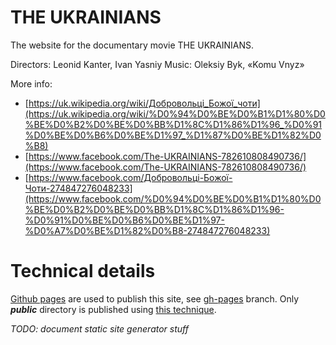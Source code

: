 # THE UKRAINIANS

The website for the documentary movie THE UKRAINIANS. 

Directors: Leonid Kanter, Ivan Yasniy
Music: Oleksiy Byk, «Komu Vnyz»

More info:
  - [https://uk.wikipedia.org/wiki/Добровольці_Божої_чоти](https://uk.wikipedia.org/wiki/%D0%94%D0%BE%D0%B1%D1%80%D0%BE%D0%B2%D0%BE%D0%BB%D1%8C%D1%86%D1%96_%D0%91%D0%BE%D0%B6%D0%BE%D1%97_%D1%87%D0%BE%D1%82%D0%B8)
  - [https://www.facebook.com/The-UKRAINIANS-782610808490736/](https://www.facebook.com/The-UKRAINIANS-782610808490736/)
  - [https://www.facebook.com/Добровольці-Божої-Чоти-274847276048233](https://www.facebook.com/%D0%94%D0%BE%D0%B1%D1%80%D0%BE%D0%B2%D0%BE%D0%BB%D1%8C%D1%86%D1%96-%D0%91%D0%BE%D0%B6%D0%BE%D1%97-%D0%A7%D0%BE%D1%82%D0%B8-274847276048233)

# Technical details

[Github pages](https://pages.github.com/) are used to publish this site, see [gh-pages](https://github.com/karshina/ukrainians/tree/gh-pages) branch. Only ***public*** directory is published using [this technique](https://gist.github.com/cobyism/4730490). 

*TODO: document static site generator stuff*
